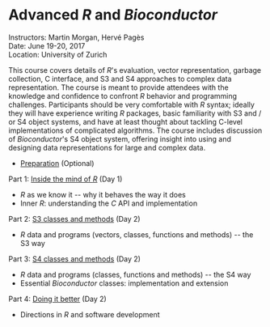 # Advanced _R_ and _Bioconductor_

Instructors: Martin Morgan, Hervé Pagès<br />
Date: June 19-20, 2017<br />
Location: University of Zurich

This course covers details of _R_'s evaluation, vector representation,
garbage collection, C interface, and S3 and S4 approaches to complex
data representation. The course is meant to provide attendees with the
knowledge and confidence to confront _R_ behavior and programming
challenges. Participants should be very comfortable with _R_ syntax;
ideally they will have experience writing _R_ packages, basic
familiarity with S3 and / or S4 object systems, and have at least
thought about tackling C-level implementations of complicated
algorithms. The course includes discussion of _Bioconductor_'s S4
object system, offering insight into using and designing data
representations for large and complex data.

- [Preparation][] (Optional)

Part 1: [Inside the mind of _R_][] (Day 1)

- _R_ as we know it -- why it behaves the way it does
- Inner _R_: understanding the _C_ API and implementation

Part 2: [S3 classes and methods][] (Day 2)

- _R_ data and programs (vectors, classes, functions and methods) -- the S3 way

Part 3: [S4 classes and methods][] (Day 2)

- _R_ data and programs (classes, functions and methods) -- the S4 way
- Essential _Bioconductor_ classes: implementation and extension

Part 4: [Doing it better][] (Day 2)

- Directions in _R_ and software development

[Preparation]: vignettes/Preparation.Rmd
[Inside the mind of _R_]: vignettes/Inside-R.Rmd
[S3 classes and methods]: vignettes/S3-classes-and-methods.Rmd
[S4 classes and methods]: vignettes/S4-classes-and-methods.Rmd
[Doing it better]: vignettes/Better.Rmd
